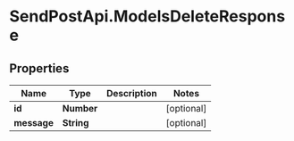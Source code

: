 # SendPostApi.ModelsDeleteResponse

## Properties
Name | Type | Description | Notes
------------ | ------------- | ------------- | -------------
**id** | **Number** |  | [optional] 
**message** | **String** |  | [optional] 


